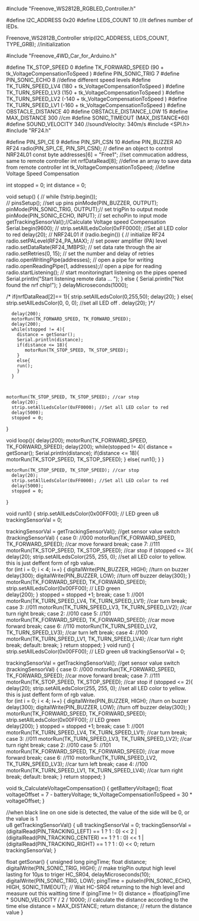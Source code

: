 #include "Freenove_WS2812B_RGBLED_Controller.h"

#define I2C_ADDRESS  0x20
#define LEDS_COUNT   10  //it defines number of lEDs. 

Freenove_WS2812B_Controller strip(I2C_ADDRESS, LEDS_COUNT, TYPE_GRB); //initialization

#include "Freenove_4WD_Car_for_Arduino.h"

#define TK_STOP_SPEED          0
#define TK_FORWARD_SPEED        (90 + tk_VoltageCompensationToSpeed    )
#define PIN_SONIC_TRIG      7
#define PIN_SONIC_ECHO      8
//define different speed levels
#define TK_TURN_SPEED_LV4       (180 + tk_VoltageCompensationToSpeed   )
#define TK_TURN_SPEED_LV3       (150 + tk_VoltageCompensationToSpeed   )
#define TK_TURN_SPEED_LV2       (-140 + tk_VoltageCompensationToSpeed  )
#define TK_TURN_SPEED_LV1       (-160 + tk_VoltageCompensationToSpeed  )
#define OBSTACLE_DISTANCE   40
#define OBSTACLE_DISTANCE_LOW 15
#define MAX_DISTANCE    300   //cm
#define SONIC_TIMEOUT   (MAX_DISTANCE*60)
#define SOUND_VELOCITY    340   //soundVelocity: 340m/s
#include <SPI.h>
#include "RF24.h"

#define PIN_SPI_CE      9
#define PIN_SPI_CSN     10
#define PIN_BUZZER      A0
RF24 radio(PIN_SPI_CE, PIN_SPI_CSN); // define an object to control NRF24L01
const byte addresses[6] = "Free1";   //set commucation address, same to remote controller
int nrfDataRead[8];            //define an array to save data from remote controller
int tk_VoltageCompensationToSpeed;  //define Voltage Speed Compensation
  
int stopped = 0;
int distance = 0;

void setup() {
// while (!strip.begin());  
//  pinsSetup(); //set up pins
pinMode(PIN_BUZZER, OUTPUT);
  pinMode(PIN_SONIC_TRIG, OUTPUT);// set trigPin to output mode
  pinMode(PIN_SONIC_ECHO, INPUT); // set echoPin to input mode
  getTrackingSensorVal();//Calculate Voltage speed Compensation
  Serial.begin(9600);
 // strip.setAllLedsColor(0xFF0000); //Set all LED color to red
  delay(20);
  // NRF24L01
  if (radio.begin()) {                  // initialize RF24
    radio.setPALevel(RF24_PA_MAX);      // set power amplifier (PA) level
    radio.setDataRate(RF24_1MBPS);      // set data rate through the air
    radio.setRetries(0, 15);            // set the number and delay of retries
    radio.openWritingPipe(addresses);   // open a pipe for writing
    radio.openReadingPipe(1, addresses);// open a pipe for reading
    radio.startListening();             // start monitoringtart listening on the pipes opened
    Serial.println("Start listening remote data ... ");
  }
  else {
    Serial.println("Not found the nrf chip!");
  }
  delayMicroseconds(1000);
  
 /* if(nrfDataRead[2]== 1){
   strip.setAllLedsColor(0,255,50);
   delay(20);
  }
  else{
    strip.setAllLedsColor(0, 0, 0);    //set all LED off .
    delay(20);
  }*/

      delay(200);
      motorRun(TK_FORWARD_SPEED, TK_FORWARD_SPEED);
      delay(200);
      while(stopped != 4){
        distance = getSonar();
        Serial.println(distance);
        if(distance <= 18){
           motorRun(TK_STOP_SPEED, TK_STOP_SPEED);
        }
        else{
        run();
        }
      }
      
    
     
    motorRun(TK_STOP_SPEED, TK_STOP_SPEED); //car stop
      delay(20);       
      strip.setAllLedsColor(0xFF0000); //Set all LED color to red
      delay(5000);
      stopped = 0;
    
  
}

void loop(){
   delay(200);
      motorRun(TK_FORWARD_SPEED, TK_FORWARD_SPEED);
      delay(200);
      while(stopped != 4){
        distance = getSonar();
        Serial.println(distance);
        if(distance <= 18){
           motorRun(TK_STOP_SPEED, TK_STOP_SPEED);
        }
        else{
        run1();
        }
      }
      
    
     
    motorRun(TK_STOP_SPEED, TK_STOP_SPEED); //car stop
      delay(20);       
      strip.setAllLedsColor(0xFF0000); //Set all LED color to red
      delay(5000);
      stopped = 0;
  
}



void run1() {
  strip.setAllLedsColor(0x00FF00);  // LED green
  u8 trackingSensorVal = 0;
  
  trackingSensorVal = getTrackingSensorVal(); //get sensor value
  switch (trackingSensorVal)
  {
    case 0:   //000
      motorRun(TK_FORWARD_SPEED, TK_FORWARD_SPEED); //car move forward
      break;
    case 7:   //111
      motorRun(TK_STOP_SPEED, TK_STOP_SPEED); //car stop
      if (stopped <= 3){
        delay(20);
        strip.setAllLedsColor(255, 255, 0); //set all LED color to yellow. this is just deffent form of rgb value.        
        for (int i = 0; i < 4; i++) {
    digitalWrite(PIN_BUZZER, HIGH); //turn on buzzer
    delay(300);
    digitalWrite(PIN_BUZZER, LOW);  //turn off buzzer
    delay(300);
  }
        motorRun(TK_FORWARD_SPEED, TK_FORWARD_SPEED);
        strip.setAllLedsColor(0x00FF00);  // LED green         
        delay(200);
              }
      stopped = stopped +1;
      break;
    case 1:   //001
      motorRun(TK_TURN_SPEED_LV4, TK_TURN_SPEED_LV1); //car turn
      break;
    case 3:   //011
      motorRun(TK_TURN_SPEED_LV3, TK_TURN_SPEED_LV2); //car turn right
      break;
    case 2:   //010
    case 5:   //101
      motorRun(TK_FORWARD_SPEED, TK_FORWARD_SPEED);  //car move forward
      break;
    case 6:   //110
      motorRun(TK_TURN_SPEED_LV2, TK_TURN_SPEED_LV3); //car turn left
      break;
    case 4:   //100
      motorRun(TK_TURN_SPEED_LV1, TK_TURN_SPEED_LV4); //car turn right
      break;
    default:
      break;
  }
  return stopped;
}
void run() {
  strip.setAllLedsColor(0x00FF00);  // LED green
  u8 trackingSensorVal = 0;
  
  trackingSensorVal = getTrackingSensorVal(); //get sensor value
  switch (trackingSensorVal)
  {
    case 0:   //000
      motorRun(TK_FORWARD_SPEED, TK_FORWARD_SPEED); //car move forward
      break;
    case 7:   //111
      motorRun(TK_STOP_SPEED, TK_STOP_SPEED); //car stop
      if (stopped <= 2){
        delay(20);
        strip.setAllLedsColor(255, 255, 0); //set all LED color to yellow. this is just deffent form of rgb value.        
        for (int i = 0; i < 4; i++) {
    digitalWrite(PIN_BUZZER, HIGH); //turn on buzzer
    delay(300);
    digitalWrite(PIN_BUZZER, LOW);  //turn off buzzer
    delay(300);
  }
        motorRun(TK_FORWARD_SPEED, TK_FORWARD_SPEED);
        strip.setAllLedsColor(0x00FF00);  // LED green         
        delay(200);
              }
      stopped = stopped +1;
      break;
    case 1:   //001
      motorRun(TK_TURN_SPEED_LV4, TK_TURN_SPEED_LV1); //car turn
      break;
    case 3:   //011
      motorRun(TK_TURN_SPEED_LV3, TK_TURN_SPEED_LV2); //car turn right
      break;
    case 2:   //010
    case 5:   //101
      motorRun(TK_FORWARD_SPEED, TK_FORWARD_SPEED);  //car move forward
      break;
    case 6:   //110
      motorRun(TK_TURN_SPEED_LV2, TK_TURN_SPEED_LV3); //car turn left
      break;
    case 4:   //100
      motorRun(TK_TURN_SPEED_LV1, TK_TURN_SPEED_LV4); //car turn right
      break;
    default:
      break;
  }
  return stopped;
}

void tk_CalculateVoltageCompensation() {
  getBatteryVoltage();
  float voltageOffset = 7 - batteryVoltage;
  tk_VoltageCompensationToSpeed = 30 * voltageOffset;
}

//when black line on one side is detected, the value of the side will be 0, or the value is 1  
u8 getTrackingSensorVal() {
  u8 trackingSensorVal = 0;
  trackingSensorVal = (digitalRead(PIN_TRACKING_LEFT) == 1 ? 1 : 0) << 2 | (digitalRead(PIN_TRACKING_CENTER) == 1 ? 1 : 0) << 1 | (digitalRead(PIN_TRACKING_RIGHT) == 1 ? 1 : 0) << 0;
  return trackingSensorVal;
}

float getSonar() {
  unsigned long pingTime;
  float distance;
  digitalWrite(PIN_SONIC_TRIG, HIGH); // make trigPin output high level lasting for 10μs to triger HC_SR04,
  delayMicroseconds(10);
  digitalWrite(PIN_SONIC_TRIG, LOW);
  pingTime = pulseIn(PIN_SONIC_ECHO, HIGH, SONIC_TIMEOUT); // Wait HC-SR04 returning to the high level and measure out this waitting time
  if (pingTime != 0)
    distance = (float)pingTime * SOUND_VELOCITY / 2 / 10000; // calculate the distance according to the time
  else
    distance = MAX_DISTANCE;
  return distance; // return the distance value
}
